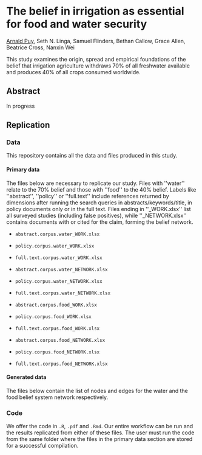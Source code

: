
# The belief in irrigation as essential for food and water security

[Arnald Puy](https://www.arnaldpuy.com/), Seth N. Linga, Samuel Flinders, Bethan Callow, Grace Allen, Beatrice Cross, Nanxin Wei

This study examines the origin, spread and empirical foundations of the belief that irrigation agriculture withdraws 70% of all 
freshwater available and produces 40% of all crops consumed worldwide.

## Abstract

In progress

## Replication

### Data

This repository contains all the data and files produced in this study.

#### Primary data

The files below are necessary to replicate our study. Files with ''water'' relate to 
the 70% belief and those with ''food'' to the 40% belief. Labels like ''abstract'', 
''policy'' or ''full.text'' include references returned by dimensions after running the
search queries in abstracts/keywords/title, in policy documents only or in the 
full text. Files ending in ''_WORK.xlsx'' list all surveyed  studies (including 
false positives), while ''_NETWORK.xlsx'' contains documents with or cited for the 
claim, forming the belief network.

* `abstract.corpus.water_WORK.xlsx`   
* `policy.corpus.water_WORK.xlsx`      
* `full.text.corpus.water_WORK.xlsx`  

* `abstract.corpus.water_NETWORK.xlsx` 
* `policy.corpus.water_NETWORK.xlsx`  
* `full.text.corpus.water_NETWORK.xlsx` 

* `abstract.corpus.food_WORK.xlsx`     
* `policy.corpus.food_WORK.xlsx`       
* `full.text.corpus.food_WORK.xlsx`    

* `abstract.corpus.food_NETWORK.xlsx`  
* `policy.corpus.food_NETWORK.xlsx`     
* `full.text.corpus.food_NETWORK.xlsx`

#### Generated data

The files below contain the list of nodes and edges for the water and the food belief system network 
respectively.

### Code

We offer the code in `.R`, `.pdf` and `.Rmd`. Our entire workflow can be run and the results replicated from either of these files.
The user must run the code from the same folder where the files in the primary data section are stored for a successful compilation.
